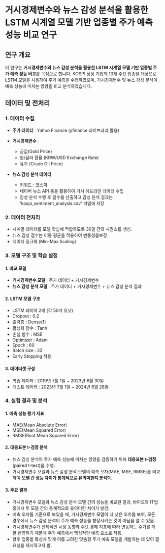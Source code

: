 # 거시경제변수와 뉴스 감성 분석을 활용한 LSTM 시계열 모델 기반 업종별 주가 예측 성능 비교 연구
## 연구 개요
이 연구는 **거시경제변수와 뉴스 감성 분석을 활용한 LSTM 시계열 모델 기반 업종별 주가 예측 성능 비교**를 목적으로 합니다. KOSPI 상장 기업의 10개 주요 업종을 대상으로 LSTM 모델을 사용하여 주가 예측을 수행하였으며, 거시경제변수 및 뉴스 감성 분석이 예측 성능에 미치는 영향을 비교 분석하였습니다.
## 데이터 및 전처리
### 1. 데이터 수집
* **주가 데이터** : Yahoo Finance (yfinance 라이브러리 활용)
* **거시경제변수** :
  
  * 금값(Gold Price)
  * 원/달러 환율 (KRW/USD Exchange Rate)
  * 유가 (Crude Oil Price)
* **뉴스 감성 분석 데이터**
  * 키워드 : 코스피
  * 네이버 뉴스 API 등을 활용하여 기사 헤드라인 데이터 수집
  * 감성 분석 수행 후 점수를 산출하고 감성 분석 결과는 'kospi_sentiment_analysis.csv' 파일에 저장
### 2. 데이터 전처리
* 시계열 데이터를 모델 학습에 적합하도록 30일 간의 시퀀스를 생성.
* 뉴스 감성 점수는 이동 평균을 적용하여 변동성을보정
* 데이터 정규화 (Min-Max Scaling) 
### 3. 모델 구조 및 학습 설정
#### 1. 비교 모델
* **거시경제변수 모델** : 주가 데이터 + 거시경제변수
* **뉴스 감성 분석 모델** : 주가 데이터 + 거시경제변수 + 뉴스 감성 분석 결과
#### 2. LSTM 모델 구조
* LSTM 레이어 2개 (각 50개 유닛)
* Dropout : 0.2
* 출력층 : Dense(1)
* 활성화 함수 : Tanh
* 손실 함수 : MSE
* Optimizer : Adam
* Epoch : 60
* Batch size : 32
* Early Stopping 적용
#### 3. 데이터셋 구성
* 학습 데이터 : 2019년 7월 1일 ~ 2023년 6월 30일
* 테스트 데이터 : 2023년 7월 1일 ~ 2024년 6월 28일
### 4. 실험 결과 및 분석
#### 1. 예측 성능 평가 지표
* MAE(Mean Absolute Error)
* MSE(Mean Squared Error)
* RMSE(Root Mean Squared Error)
#### 2. 대응표본 t-검정 분석
* 뉴스 감성 분석이 주가 예측 성능에 미치는 영향을 검증하기 위해 **대응표본 t-검정**(paired t-test)을 수행.
* 거시경제변수 모델과 뉴스 감성 분석 모델의 예측 오차(MAE, MSE, RMSE)를 비교하여 **모델 간 성능 차이가 통계적으로 유의미한지 분석**함.
#### 3. 주요 결과
* 거시경제변수 모델과 뉴스 감성 분석 모델 간의 성능을 비교한 결과, 바이오와 IT업종에서 두 모델 간의 통계적으로 유의미한 차이가 발견.
* 예측 오차를 기준으로 보았을 때, 거시경제변수 모델이 더 낮은 오차를 보여, 모든 경우에서 뉴스 감성 분석이 주가 예측 성능을 향상시키는 것이 아님을 알 수 있음.
* 거시경제변수가 전체적인 시장 동향과 주요 경제 지표에 따라 변동하는 주가를 더 잘 반영하기 때문에 주가 예측에서 핵심적인 예측 요소로 작용.
* 향후 업종별 특성에 맞게 이를 고려한 맞춤형 주가 예측 모델을 개발하는 데 있어 필요성을 제시하고자 함.
